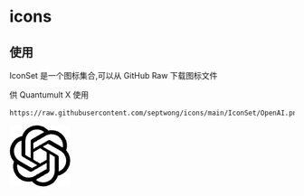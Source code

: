 # icons

## 使用

IconSet 是一个图标集合,可以从 GitHub Raw 下载图标文件

供 Quantumult X 使用

```markdown
https://raw.githubusercontent.com/septwong/icons/main/IconSet/OpenAI.png
```

![OpenAI](https://raw.githubusercontent.com/septwong/icons/main/IconSet/OpenAI.png)
